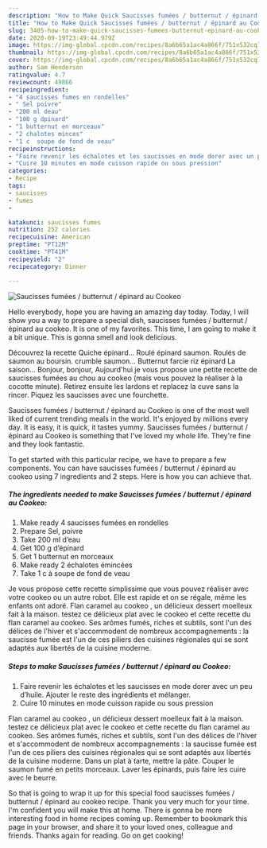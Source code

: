 ```yaml
---
description: "How to Make Quick Saucisses fumées / butternut / épinard au Cookeo"
title: "How to Make Quick Saucisses fumées / butternut / épinard au Cookeo"
slug: 3405-how-to-make-quick-saucisses-fumees-butternut-epinard-au-cookeo
date: 2020-09-19T23:49:44.979Z
image: https://img-global.cpcdn.com/recipes/8a6b65a1ac4a866f/751x532cq70/saucisses-fumees-butternut-epinard-au-cookeo-photo-principale-de-la-recette.jpg
thumbnail: https://img-global.cpcdn.com/recipes/8a6b65a1ac4a866f/751x532cq70/saucisses-fumees-butternut-epinard-au-cookeo-photo-principale-de-la-recette.jpg
cover: https://img-global.cpcdn.com/recipes/8a6b65a1ac4a866f/751x532cq70/saucisses-fumees-butternut-epinard-au-cookeo-photo-principale-de-la-recette.jpg
author: Sam Henderson
ratingvalue: 4.7
reviewcount: 49866
recipeingredient:
- "4 saucisses fumes en rondelles"
- " Sel poivre"
- "200 ml deau"
- "100 g dpinard"
- "1 butternut en morceaux"
- "2 chalotes minces"
- "1 c  soupe de fond de veau"
recipeinstructions:
- "Faire revenir les échalotes et les saucisses en mode dorer avec un peu d’huile. Ajouter le reste des ingrédients et mélanger."
- "Cuire 10 minutes en mode cuisson rapide ou sous pression"
categories:
- Recipe
tags:
- saucisses
- fumes
- 

katakunci: saucisses fumes  
nutrition: 252 calories
recipecuisine: American
preptime: "PT12M"
cooktime: "PT41M"
recipeyield: "2"
recipecategory: Dinner

---
```



![Saucisses fumées / butternut / épinard au Cookeo](https://img-global.cpcdn.com/recipes/8a6b65a1ac4a866f/751x532cq70/saucisses-fumees-butternut-epinard-au-cookeo-photo-principale-de-la-recette.jpg)

Hello everybody, hope you are having an amazing day today. Today, I will show you a way to prepare a special dish, saucisses fumées / butternut / épinard au cookeo. It is one of my favorites. This time, I am going to make it a bit unique. This is gonna smell and look delicious.

Découvrez la recette Quiche épinard… Roulé épinard saumon. Roulés de saumon au boursin. crumble saumon… Butternut farcie riz épinard La saison… Bonjour, bonjour, Aujourd&#39;hui je vous propose une petite recette de saucisses fumées au chou au cookeo (mais vous pouvez la réaliser à la cocotte minute). Retirez ensuite les lardons et replacez la cuve sans la rincer. Piquez les saucisses avec une fourchette.

Saucisses fumées / butternut / épinard au Cookeo is one of the most well liked of current trending meals in the world. It's enjoyed by millions every day. It is easy, it is quick, it tastes yummy. Saucisses fumées / butternut / épinard au Cookeo is something that I've loved my whole life. They're fine and they look fantastic.


To get started with this particular recipe, we have to prepare a few components. You can have saucisses fumées / butternut / épinard au cookeo using 7 ingredients and 2 steps. Here is how you can achieve that.

<!--inarticleads1-->

##### The ingredients needed to make Saucisses fumées / butternut / épinard au Cookeo:

1. Make ready 4 saucisses fumées en rondelles
1. Prepare  Sel, poivre
1. Take 200 ml d’eau
1. Get 100 g d’épinard
1. Get 1 butternut en morceaux
1. Make ready 2 échalotes émincées
1. Take 1 c à soupe de fond de veau


Je vous propose cette recette simplissime que vous pouvez réaliser avec votre cookeo ou un autre robot. Elle est rapide et on se régale, même les enfants ont adoré. Flan caramel au cookeo , un délicieux dessert moelleux fait à la maison. testez ce délicieux plat avec le cookeo et cette recette du flan caramel au cookeo. Ses arômes fumés, riches et subtils, sont l&#39;un des délices de l&#39;hiver et s&#39;accommodent de nombreux accompagnements : la saucisse fumée est l&#39;un de ces piliers des cuisines régionales qui se sont adaptés aux libertés de la cuisine moderne. 

<!--inarticleads2-->

##### Steps to make Saucisses fumées / butternut / épinard au Cookeo:

1. Faire revenir les échalotes et les saucisses en mode dorer avec un peu d’huile. Ajouter le reste des ingrédients et mélanger.
1. Cuire 10 minutes en mode cuisson rapide ou sous pression


Flan caramel au cookeo , un délicieux dessert moelleux fait à la maison. testez ce délicieux plat avec le cookeo et cette recette du flan caramel au cookeo. Ses arômes fumés, riches et subtils, sont l&#39;un des délices de l&#39;hiver et s&#39;accommodent de nombreux accompagnements : la saucisse fumée est l&#39;un de ces piliers des cuisines régionales qui se sont adaptés aux libertés de la cuisine moderne. Dans un plat à tarte, mettre la pâte. Couper le saumon fumé en petits morceaux. Laver les épinards, puis faire les cuire avec le beurre. 

So that is going to wrap it up for this special food saucisses fumées / butternut / épinard au cookeo recipe. Thank you very much for your time. I'm confident you will make this at home. There is gonna be more interesting food in home recipes coming up. Remember to bookmark this page in your browser, and share it to your loved ones, colleague and friends. Thanks again for reading. Go on get cooking!
